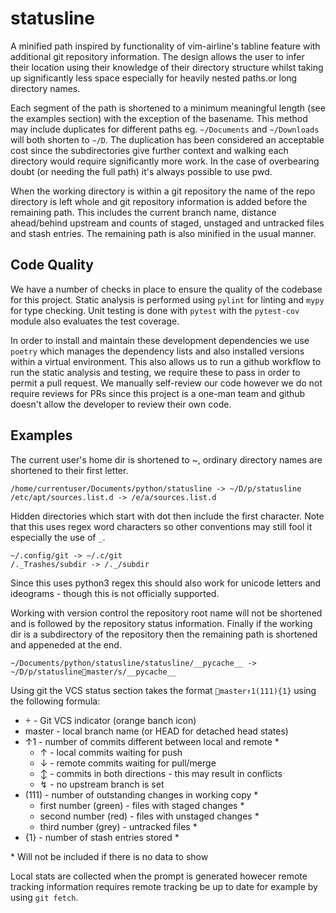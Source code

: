 # statusline
A minified path inspired by functionality of vim-airline's tabline feature with additional git repository information.
The design allows the user to infer their location using their knowledge of their directory structure whilst taking up significantly less space especially for heavily nested paths.or long directory names.

Each segment of the path is shortened to a minimum meaningful length (see the examples section) with the exception of the basename.
This method may include duplicates for different paths eg. `~/Documents` and `~/Downloads` will both shorten to `~/D`.
The duplication has been considered an acceptable cost since the subdirectories give further context and walking each directory would require significantly more work.
In the case of overbearing doubt (or needing the full path) it's always possible to use pwd.

When the working directory is within a git repository the name of the repo directory is left whole and git repository information is added before the remaining path.
This includes the current branch name, distance ahead/behind upstream and counts of staged, unstaged and untracked files and stash entries.
The remaining path is also minified in the usual manner.

## Code Quality
We have a number of checks in place to ensure the quality of the codebase for this project.
Static analysis is performed using `pylint` for linting and `mypy` for type checking.
Unit testing is done with `pytest` with the `pytest-cov` module also evaluates the test coverage.

In order to install and maintain these development dependencies we use `poetry` which manages the dependency lists and also installed versions within a virtual environment.
This also allows us to run a github workflow to run the static analysis and testing, we require these to pass in order to permit a pull request.
We manually self-review our code however we do not require reviews for PRs since this project is a one-man team and github doesn't allow the developer to review their own code.

## Examples

The current user's home dir is shortened to ~, ordinary directory names are shortened to their first letter.
```
/home/currentuser/Documents/python/statusline -> ~/D/p/statusline
/etc/apt/sources.list.d -> /e/a/sources.list.d
```

Hidden directories which start with dot then include the first character.
Note that this uses regex word characters so other conventions may still fool it
especially the use of `_`.
```
~/.config/git -> ~/.c/git
/._Trashes/subdir -> /._/subdir
```
Since this uses python3 regex this should also work for unicode letters and ideograms - though this is not officially supported.

Working with version control the repository root name will not be shortened and is followed by the repository status information.
Finally if the working dir is a subdirectory of the repository then the remaining path is shortened and appeneded at the end.

```
~/Documents/python/statusline/statusline/__pycache__ -> ~/D/p/statuslinemaster/s/__pycache__
```
Using git the VCS status section takes the format `master↑1(111){1}` using the following formula:
-  - Git VCS indicator (orange banch icon)
- master - local branch name (or HEAD for detached head states)
- ↑1 - number of commits different between local and remote *
  + ↑ - local commits waiting for push
  + ↓ - remote commits waiting for pull/merge
  + ↕ - commits in both directions - this may result in conflicts
  + ↯ - no upstream branch is set
- (111) - number of outstanding changes in working copy *
  + first number (green) - files with staged changes *
  + second number (red) - files with unstaged changes *
  + third number (grey) - untracked files *
- {1} - number of stash entries stored *

\* Will not be included if there is no data to show

Local stats are collected when the prompt is generated howecer remote tracking information requires remote tracking be up to date for example by using `git fetch`.
